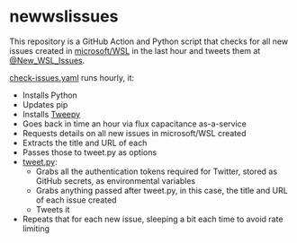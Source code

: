 # newwslissues

This repository is a GitHub Action and Python script that checks for all new issues created in [microsoft/WSL](https://github.com/microsoft/wsl) in the last hour and tweets them at [@New_WSL_Issues](https://twitter.com/New_Wsl_Issues).

[check-issues.yaml](https://github.com/sirredbeard/newwslissues/blob/main/.github/workflows/check-issues.yaml) runs hourly, it:

* Installs Python
* Updates pip
* Installs [Tweepy](https://www.tweepy.org/)
* Goes back in time an hour via flux capacitance as-a-service
* Requests details on all new issues in microsoft/WSL created
* Extracts the title and URL of each
* Passes those to tweet.py as options
* [tweet.py](https://github.com/sirredbeard/newwslissues/blob/main/tweet.py):
    * Grabs all the authentication tokens required for Twitter, stored as GitHub secrets, as environmental variables
    * Grabs anything passed after tweet.py, in this case, the title and URL of each issue created
    * Tweets it
* Repeats that for each new issue, sleeping a bit each time to avoid rate limiting

